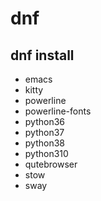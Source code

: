 # dnf
## dnf install
- emacs
- kitty
- powerline
- powerline-fonts
- python36
- python37
- python38
- python310
- qutebrowser
- stow
- sway
